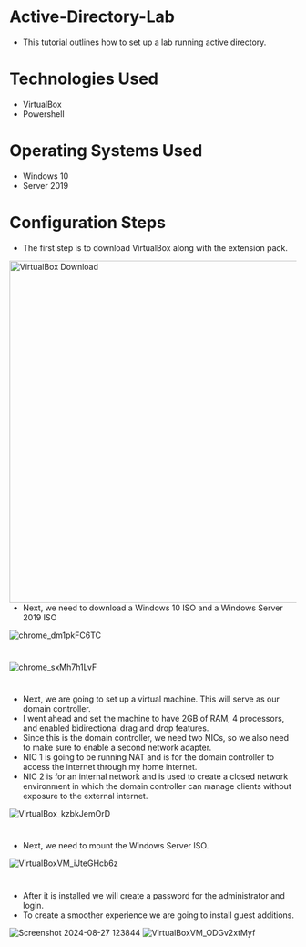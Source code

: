 # Active-Directory-Lab
- This tutorial outlines how to set up a lab running active directory. 
# Technologies Used
- VirtualBox
- Powershell
# Operating Systems Used
- Windows 10
- Server 2019
# Configuration Steps
- The first step is to download VirtualBox along with the extension pack.
  
<img src="https://github.com/user-attachments/assets/7fc0fc73-0eb5-4858-a631-55b1c4cbee2d" alt="VirtualBox Download" width="600" style="float: left; margin-right: 10px;">

# 
- Next, we need to download a Windows 10 ISO and a Windows Server 2019 ISO

![chrome_dm1pkFC6TC](https://github.com/user-attachments/assets/c5679b4d-10c1-4a6f-9c4c-de364d661228)
# 
![chrome_sxMh7h1LvF](https://github.com/user-attachments/assets/f656316e-bd33-4764-89f0-59756805c959)
#
- Next, we are going to set up a virtual machine. This will serve as our domain controller. 
- I went ahead and set the machine to have 2GB of RAM, 4 processors, and enabled bidirectional drag and drop features. 
- Since this is the domain controller, we need two NICs, so we also need to make sure to enable a second network adapter.
- NIC 1 is going to be running NAT and is for the domain controller to access the internet through my home internet.
- NIC 2 is for an internal network and is used to create a closed network environment in which the domain controller can manage clients without exposure to the external internet.

![VirtualBox_kzbkJemOrD](https://github.com/user-attachments/assets/e4da3d89-ed9a-4a0d-802f-f8fc45885b51)
#
- Next, we need to mount the Windows Server ISO.


![VirtualBoxVM_iJteGHcb6z](https://github.com/user-attachments/assets/88edf879-a999-4613-a5a2-b385c1d976b1)
#

- After it is installed we will create a password for the administrator and login.
- To create a smoother experience we are going to install guest additions. 

![Screenshot 2024-08-27 123844](https://github.com/user-attachments/assets/910dca2d-0499-49e6-8d3b-3b8155c36493)
![VirtualBoxVM_ODGv2xtMyf](https://github.com/user-attachments/assets/c95c6b31-42ff-46b0-9e2b-6f00cbba10b1)
